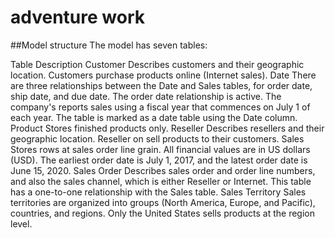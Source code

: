 #  adventure work
##Model structure
The model has seven tables:

Table	Description
Customer	Describes customers and their geographic location. Customers purchase products online (Internet sales).
Date	There are three relationships between the Date and Sales tables, for order date, ship date, and due date. The order date relationship is active. The company's reports sales using a fiscal year that commences on July 1 of each year. The table is marked as a date table using the Date column.
Product	Stores finished products only.
Reseller	Describes resellers and their geographic location. Reseller on sell products to their customers.
Sales	Stores rows at sales order line grain. All financial values are in US dollars (USD). The earliest order date is July 1, 2017, and the latest order date is June 15, 2020.
Sales Order	Describes sales order and order line numbers, and also the sales channel, which is either Reseller or Internet. This table has a one-to-one relationship with the Sales table.
Sales Territory	Sales territories are organized into groups (North America, Europe, and Pacific), countries, and regions. Only the United States sells products at the region level.


									
									
									
									
									
									
									

